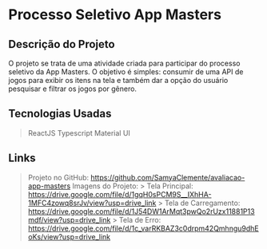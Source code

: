
# Processo Seletivo App Masters

## Descrição do Projeto
O projeto se trata de uma atividade criada para participar do processo seletivo da App Masters. O objetivo é simples: consumir de uma API de jogos para exibir os itens na tela e também dar a opção do usuário pesquisar e filtrar os jogos por gênero.

## Tecnologias Usadas
> ReactJS 
> Typescript
> Material UI

## Links
> Projeto no GitHub:
    https://github.com/SamyaClemente/avaliacao-app-masters
> Imagens do Projeto:
    > Tela Principal:
        https://drive.google.com/file/d/1gqH0sPCM9S__IXhHA-1MFC4zowq8srJv/view?usp=drive_link
    > Tela de Carregamento:
        https://drive.google.com/file/d/1J54DW1ArMqt3pwQo2rUzx11881P13mdf/view?usp=drive_link
    > Tela de Erro:
        https://drive.google.com/file/d/1c_varRKBAZ3c0drpm42Qmhngu9dhEoKs/view?usp=drive_link

